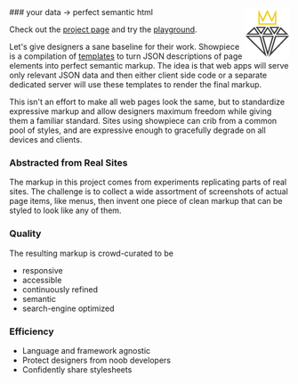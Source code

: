 <img src="illustrations/darkdiamond.png" alt="Showpiece" align="right" />
### your data → perfect semantic html

Check out the [project page](http://begriffs.github.io/showpiece) and
try the [playground](http://begriffs.github.io/showpiece/playground).

Let's give designers a sane baseline for their work. Showpiece is a compilation of
[templates](https://json-template.googlecode.com/svn/trunk/doc/Introducing-JSON-Template.html)
to turn JSON descriptions of page elements into perfect semantic markup.
The idea is that web apps will serve only relevant JSON data and then
either client side code or a separate dedicated server will use these
templates to render the final markup.

This isn't an effort to make all web pages look the same, but to
standardize expressive markup and allow designers maximum freedom while
giving them a familiar standard. Sites using showpiece can crib from a
common pool of styles, and are expressive enough to gracefully degrade
on all devices and clients.

### Abstracted from Real Sites

The markup in this project comes from experiments replicating parts of
real sites. The challenge is to collect a wide assortment of screenshots
of actual page items, like menus, then invent one piece of clean markup
that can be styled to look like any of them.

### Quality

The resulting markup is crowd-curated to be
* responsive
* accessible
* continuously refined
* semantic
* search-engine optimized

### Efficiency

* Language and framework agnostic
* Protect designers from noob developers
* Confidently share stylesheets
